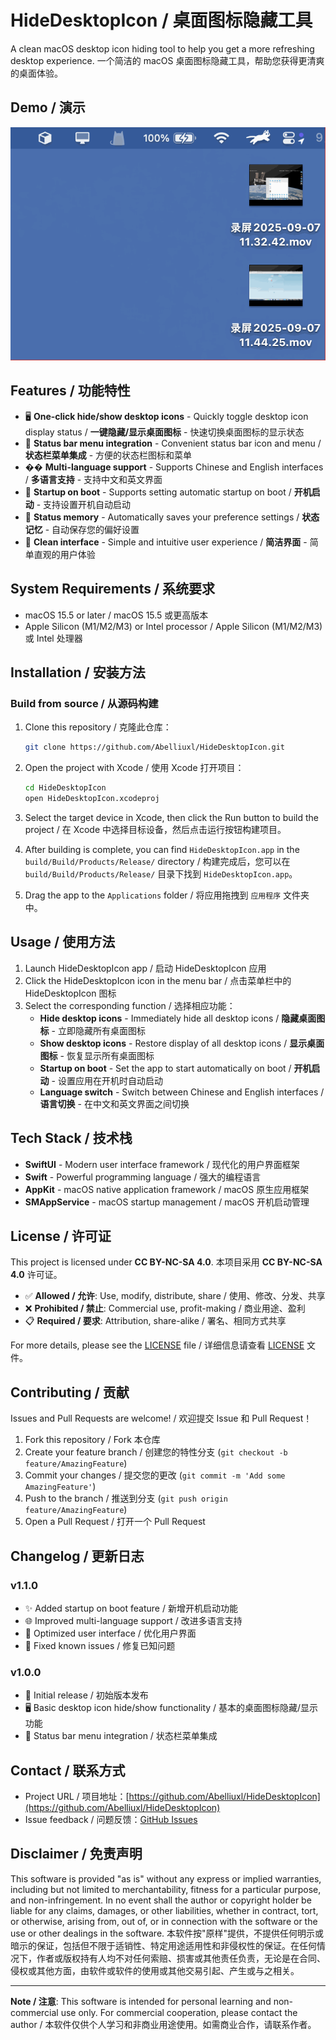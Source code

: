 # HideDesktopIcon / 桌面图标隐藏工具

A clean macOS desktop icon hiding tool to help you get a more refreshing desktop experience.
一个简洁的 macOS 桌面图标隐藏工具，帮助您获得更清爽的桌面体验。

## Demo / 演示

![HideDesktopIcon Demo](assets/hide-desktop-demo.gif)

## Features / 功能特性

- 🖥️ **One-click hide/show desktop icons** - Quickly toggle desktop icon display status / **一键隐藏/显示桌面图标** - 快速切换桌面图标的显示状态
- 🎯 **Status bar menu integration** - Convenient status bar icon and menu / **状态栏菜单集成** - 方便的状态栏图标和菜单
- �� **Multi-language support** - Supports Chinese and English interfaces / **多语言支持** - 支持中文和英文界面
- 🚀 **Startup on boot** - Supports setting automatic startup on boot / **开机启动** - 支持设置开机自动启动
- 💾 **Status memory** - Automatically saves your preference settings / **状态记忆** - 自动保存您的偏好设置
- 🎨 **Clean interface** - Simple and intuitive user experience / **简洁界面** - 简单直观的用户体验

## System Requirements / 系统要求

- macOS 15.5 or later / macOS 15.5 或更高版本
- Apple Silicon (M1/M2/M3) or Intel processor / Apple Silicon (M1/M2/M3) 或 Intel 处理器

## Installation / 安装方法

### Build from source / 从源码构建

1. Clone this repository / 克隆此仓库：
   ```bash
   git clone https://github.com/Abelliuxl/HideDesktopIcon.git
   ```

2. Open the project with Xcode / 使用 Xcode 打开项目：
   ```bash
   cd HideDesktopIcon
   open HideDesktopIcon.xcodeproj
   ```

3. Select the target device in Xcode, then click the Run button to build the project / 在 Xcode 中选择目标设备，然后点击运行按钮构建项目。

4. After building is complete, you can find `HideDesktopIcon.app` in the `build/Build/Products/Release/` directory / 构建完成后，您可以在 `build/Build/Products/Release/` 目录下找到 `HideDesktopIcon.app`。

5. Drag the app to the `Applications` folder / 将应用拖拽到 `应用程序` 文件夹中。

## Usage / 使用方法

1. Launch HideDesktopIcon app / 启动 HideDesktopIcon 应用
2. Click the HideDesktopIcon icon in the menu bar / 点击菜单栏中的 HideDesktopIcon 图标
3. Select the corresponding function / 选择相应功能：
   - **Hide desktop icons** - Immediately hide all desktop icons / **隐藏桌面图标** - 立即隐藏所有桌面图标
   - **Show desktop icons** - Restore display of all desktop icons / **显示桌面图标** - 恢复显示所有桌面图标
   - **Startup on boot** - Set the app to start automatically on boot / **开机启动** - 设置应用在开机时自动启动
   - **Language switch** - Switch between Chinese and English interfaces / **语言切换** - 在中文和英文界面之间切换

## Tech Stack / 技术栈

- **SwiftUI** - Modern user interface framework / 现代化的用户界面框架
- **Swift** - Powerful programming language / 强大的编程语言
- **AppKit** - macOS native application framework / macOS 原生应用框架
- **SMAppService** - macOS startup management / macOS 开机启动管理

## License / 许可证

This project is licensed under **CC BY-NC-SA 4.0**.
本项目采用 **CC BY-NC-SA 4.0** 许可证。

- ✅ **Allowed / 允许**: Use, modify, distribute, share / 使用、修改、分发、共享
- ❌ **Prohibited / 禁止**: Commercial use, profit-making / 商业用途、盈利
- 📋 **Required / 要求**: Attribution, share-alike / 署名、相同方式共享

For more details, please see the [LICENSE](LICENSE) file / 详细信息请查看 [LICENSE](LICENSE) 文件。

## Contributing / 贡献

Issues and Pull Requests are welcome! / 欢迎提交 Issue 和 Pull Request！

1. Fork this repository / Fork 本仓库
2. Create your feature branch / 创建您的特性分支 (`git checkout -b feature/AmazingFeature`)
3. Commit your changes / 提交您的更改 (`git commit -m 'Add some AmazingFeature'`)
4. Push to the branch / 推送到分支 (`git push origin feature/AmazingFeature`)
5. Open a Pull Request / 打开一个 Pull Request

## Changelog / 更新日志

### v1.1.0
- ✨ Added startup on boot feature / 新增开机启动功能
- 🌐 Improved multi-language support / 改进多语言支持
- 🎨 Optimized user interface / 优化用户界面
- 🐛 Fixed known issues / 修复已知问题

### v1.0.0
- 🎉 Initial release / 初始版本发布
- 🖥️ Basic desktop icon hide/show functionality / 基本的桌面图标隐藏/显示功能
- 🎯 Status bar menu integration / 状态栏菜单集成

## Contact / 联系方式

- Project URL / 项目地址：[https://github.com/Abelliuxl/HideDesktopIcon](https://github.com/Abelliuxl/HideDesktopIcon)
- Issue feedback / 问题反馈：[GitHub Issues](https://github.com/Abelliuxl/HideDesktopIcon/issues)

## Disclaimer / 免责声明

This software is provided "as is" without any express or implied warranties, including but not limited to merchantability, fitness for a particular purpose, and non-infringement. In no event shall the author or copyright holder be liable for any claims, damages, or other liabilities, whether in contract, tort, or otherwise, arising from, out of, or in connection with the software or the use or other dealings in the software.
本软件按"原样"提供，不提供任何明示或暗示的保证，包括但不限于适销性、特定用途适用性和非侵权性的保证。在任何情况下，作者或版权持有人均不对任何索赔、损害或其他责任负责，无论是在合同、侵权或其他方面，由软件或软件的使用或其他交易引起、产生或与之相关。

---

**Note / 注意**: This software is intended for personal learning and non-commercial use only. For commercial cooperation, please contact the author / 本软件仅供个人学习和非商业用途使用。如需商业合作，请联系作者。
